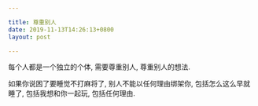 ```yaml
---

title: 尊重别人
date: 2019-11-13T14:26:13+0800
layout: post

---
```


每个人都是一个独立的个体, 需要尊重别人, 尊重别人的想法.

如果你说困了要睡觉不打麻将了, 别人不能以任何理由绑架你, 包括怎么这么早就睡了, 包括我想和你一起玩, 包括任何理由.
